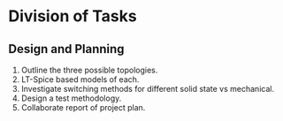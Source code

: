 # Division of Tasks

## Design and Planning

1. Outline the three possible topologies.
2. LT-Spice based models of each.
3. Investigate switching methods for different solid state vs mechanical.
4. Design a test methodology.
5. Collaborate report of project plan.
